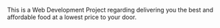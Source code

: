 This is a Web Development Project regarding delivering you the best and affordable food at a lowest price to your door.

